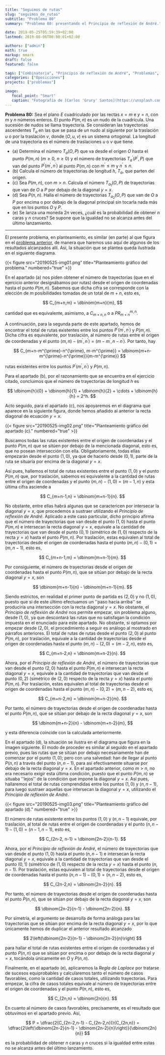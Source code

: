 ```yaml
---
title: "Seguimos de rutas"
slug: "seguimos_de_rutas"
subtitle: "Problema 80"
summary: "Problema 80: presentando el Principio de reflexión de André."

date: 2019-05-25T05:59:39+02:00
lastmod: 2019-08-06T00:00:01+02:00

authors: ["admin"]
math: true
markup: mmark
draft: false
featured: false

tags: ["Combinatoria", "Principio de reflexión de André", "Problemas", "Rutas equiprobables"]
categories: ["Oposiciones"]
projects: ["problemas"]

image:
   focal_point: "Smart"
   caption: "Fotografía de [Carlos 'Grury' Santos](https://unsplash.com/@grury), disponible en [Unsplash](https://unsplash.com/photos/KhMOgu2olQ4)."
---
```


**Problema 80:** Sea el plano $E$ cuadriculado por las rectas $x=m$ e $y=n$, con $m$ y $n$ números enteros. El punto $P(m,n)$ es un nudo de la cuadrícula. Una sucesión de nudos se llama trayectoria. Se consideran las trayectorias ascendentes $T_a$ en las que se pasa de un nudo al siguiente por la traslación $u$ o por la traslación $v$, donde $(O,u,v)$ es un sistema ortogonal. La longitud de una trayectoria es el número de traslaciones $u$ o $v$ que tiene.

- (a) Determina el número $T_{a}(O,P)$ que va desde el origen $O$ hasta el punto $P(m,n)$ ($m\geq0$, $n\geq0$) y el número de trayectorias $T^{\prime}_{a}( P^{\prime}, P )$ que van del punto $P^{\prime} ( m^{\prime}, n^{\prime} )$ al punto $P(m,n)$ con $m^{\prime}\leq m$ y $n^{\prime}\leq n$.
- (b) Calcula el número de trayectorias de longitud $h$, $T_a$, que parten del origen.
- (c\) Sea $P(m,n)$, con $m>n$. Calcula el número $T_{a_1}(O,P)$ de trayectorias que van de $O$ a $P$ por debajo de la diagonal $y=x$.
- (d) Sea $P(n,n)$. Halla el número de trayectorias $T_{a_2}(O,P)$ que van de $O$ a $P$ por encima o por debajo de la diagonal principal sin tocarla nada más que en los puntos $O$ y $P$.
- (e) Se lanza una moneda $2n$ veces, ¿cuál es la probabilidad de obtener $n$ caras y $n$ cruces? Se supone que la igualdad no se alcanza antes del último lanzamiento.

***

El presente problema, en planteamiento, es similar (en parte) al que figura en el [problema anterior](/2019/05/22/breve-introduccion-a-los-problemas-de-rutas/), de manera que haremos uso aquí de algunos de los resultados alcanzados allí. Así, la situación que se plantea queda ilustrada en el siguiente diagrama.

{{< figure src="20190525-img01.png" title="Planteamiento gráfico del problema." numbered="true" >}}

En el apartado (a) nos piden obtener el número de trayectorias (que en el ejercicio anterior designábamos por rutas) desde el origen de coordenadas hasta el punto $P(m,n)$. Sabemos que dicha cifra se corresponde con la elección de $m$ posibilidades tomadas de un total de $m+n$, esto es,

$$
C_{m+n,m} = \dbinom{m+n}{m},
$$

cantidad que es equivalente, asimismo, a $C_{m+n,n}$ o a $PR_{m+n}^{m,n}$.

A continuación, para la segunda parte de este apartado, hemos de encontrar el total de rutas existentes entre los puntos $P^{\prime} ( m^{\prime}, n^{\prime} )$ y $P(m,n)$. Dicha cifra es equivalente, por traslación, al número de rutas entre el origen de coordenadas y el punto $(m,n) - ( m^{\prime}, n^{\prime} ) = ( m - m^{\prime}, n - n^{\prime} )$. Por tanto, hay

$$
C_{m+n-m^{\prime}-n^{\prime}, m-m^{\prime}} = \dbinom{m+n-m^{\prime}-n^{\prime}}{m-m^{\prime}}
$$

rutas existentes entre los puntos $P^{\prime} ( m^{\prime}, n^{\prime} )$ y $P(m,n)$. 

Para el apartado (b), por el razonamiento que se encuentra en el ejercicio citado, concluimos que el número de trayectorias de longitud $h$ es

$$
\dbinom{h}{0} + \dbinom{h}{1} + \dbinom{h}{2} + \cdots + \dbinom{h}{h} = 2^h.
$$

Acto seguido, para el apartado (c\), nos apoyaremos en el diagrama que aparece en la siguiente figura, donde hemos añadido al anterior la recta diagonal de ecuación $y=x$.

{{< figure src="20190525-img02.png" title="Planteamiento gráfico del apartado (c\)." numbered="true" >}}

Buscamos todas las rutas existentes entre el origen de coordenadas y el punto $P(m,n)$ que se sitúen por debajo de la mencionada diagonal, esto es, que no posean intersección con ella. Obligatoriamente, todas ellas empezarán desde el punto $(1,0)$, ya que de hacerlo desde $(0,1)$, parte de la ruta se situaría por encima de la diagonal $y=x$. 

Así pues, hallemos el total de rutas existentes entre el punto $(1,0)$ y el punto $P(m,n)$ que, por traslación, sabemos es equivalente a la cantidad de rutas entre el origen de coordenadas y el punto $(m,n) - (1,0) = (m-1,n)$ y esta última cifra asciende a

$$
C_{m+n-1,n} = \dbinom{m+n-1}{n}.
$$

No obstante, entre ellas habrá algunas que se caractericen por intersecar la diagonal $y=x$, que procedemos a sustraer utilizando el *Principio de reflexión de André*. Aplicado a este caso particular, dicho principio afirma que el número de trayectorias que van desde el punto $(1,0)$ hasta el punto $P(m,n)$ e intersecan la recta diagonal $y=x$, equivale a la cantidad de trayectorias que van desde el punto $(0,1)$ (simétrico de $(1,0)$ respecto de la recta $y=x$) hasta el punto $P(m,n)$. Por traslación, estas equivalen al total de trayectorias desde el origen de coordenadas hasta el punto $(m,n) - (0,1) = (m,n-1)$, esto es,

$$
C_{m+n-1,m} = \dbinom{m+n-1}{m}.
$$

Por consiguiente, el número de trayectorias desde el origen de coordenadas hasta el punto $P(m,n)$, que se sitúan por debajo de la recta diagonal $y=x$, son

$$
\dbinom{m+n-1}{n} - \dbinom{m+n-1}{m}.
$$

Siendo estrictos, en realidad el primer punto de partida es $(2,0)$ y no $(1,0)$, puesto que si de este último efectuamos un ''paso hacia arriba'' se produciría una intersección con la recta diagonal $y=x$. No obstante, el *Principio de reflexión de André* nos permite empezar, sin problema alguno, desde $(1,0)$, ya que descontará las rutas que no satisfagan la condición impuesta en el enunciado para este apartado. No obstante, si optamos por empezar desde $(2,0)$, el procedimiento a seguir es análogo al mostrado en párrafos anteriores. El total de rutas de rutas desde el punto $(2,0)$ al punto $P(m,n)$, por traslación, equivale a la cantidad de trayectorias desde el origen de coordenadas hasta el punto $(m,n) - (2,0) = (m-2,n)$, esto es,

$$
C_{m+n-2,n} = \dbinom{m+n-2}{n}.
$$

Ahora, por el *Principio de reflexión de André*, el número de trayectorias que van desde el punto $(2,0)$ hasta el punto $P(m,n)$ e intersecan la recta diagonal $y=x$, equivale a la cantidad de trayectorias que van desde el punto $(0,2)$ (simétrico de $(2,0)$ respecto de la recta $y=x$) hasta el punto $P(m,n)$. Por traslación, estas equivalen al total de trayectorias desde el origen de coordenadas hasta el punto $(m,n) - (0,2) = (m,n-2)$, esto es,

$$
C_{m+n-2,m} = \dbinom{m+n-2}{m}.
$$

Por tanto, el número de trayectorias desde el origen de coordenadas hasta el punto $P(m,n)$, que se sitúan por debajo de la recta diagonal $y=x$, son

$$
\dbinom{m+n-2}{n} - \dbinom{m+n-2}{m},
$$

y esta diferencia coincide con la calculada anteriormente.

En el apartado (d), la situación se ilustra en el diagrama que figura en la imagen siguiente. El modo de proceder es similar al seguido en el apartado previo, pues las rutas que se sitúan por debajo necesariamente han de comenzar por el punto $(1,0)$; pero con una salvedad: han de llegar al punto $P(n,n)$ a través del punto $(n,n-1)$, para así efectivamente situarse por debajo de la recta diagonal $y=x$. En el apartado anterior, como $m>n$, no era necesario exigir esta última condición, puesto que el punto $P(m,n)$ se situaba ''lejos'' de la condición que impone la diagonal $y=x$. Así pues, hallaremos el total de rutas comprendidas entre los puntos $(1,0)$ y $(n,n-1)$, para luego sustraer aquellas que intersecan la diagonal $y=x$, utilizando el *Principio de reflexión de André*.

{{< figure src="20190525-img03.png" title="Planteamiento gráfico del apartado (d)." numbered="true" >}}

El número de rutas existente entre los puntos $(1,0)$ y $(n,n-1)$ equivale, por traslación, al total de rutas entre el origen de coordenadas y el punto $(n,n-1) - (1,0) = (n-1,n-1)$, esto es,

$$
C_{2n-2, n-1} = \dbinom{2n-2}{n-1}.
$$

Ahora, por el *Principio de reflexión de André*, el número de trayectorias que van desde el punto $(1,0)$ hasta el punto $(n,n-1)$ e intersecan la recta diagonal $y=x$, equivale a la cantidad de trayectorias que van desde el punto $(0,1)$ (simétrico de $(1,0)$ respecto de la recta $y=x$) hasta el punto $(n,n-1)$. Por traslación, estas equivalen al total de trayectorias desde el origen de coordenadas hasta el punto $(n,n-1) - (0,1) = (n,n-2)$, esto es,

$$
C_{2n-2,n} = \dbinom{2n-2}{n}.
$$

Por tanto, el número de trayectorias desde el origen de coordenadas hasta el punto $P(n,n)$, que se sitúan por debajo de la recta diagonal $y=x$, son

$$
\dbinom{2n-2}{n-1} - \dbinom{2n-2}{n}.
$$

Por simetría, el argumento se desarrolla de forma análoga para las trayectorias que se sitúan por encima de la recta diagonal $y=x$, por lo que únicamente hemos de duplicar el anterior resultado alcanzado

$$
2\left(\dbinom{2n-2}{n-1} - \dbinom{2n-2}{n}\right)
$$

para hallar el total de rutas existentes entre el origen de coordenadas y el punto $P(n,n)$ que se sitúan por encima o por debajo de la recta diagonal $y=x$, tocándola únicamente en $O$ y $P(n,n)$.

Finalmente, en el apartado (e), aplicaremos la *Regla de Laplace* por tratarse de sucesos equiprobables y calcularemos tanto el número de casos favorables, como la cantidad de casos totales, utilizando trayectorias. Para empezar, la cifra de casos totales equivale al número de trayectorias entre el origen de coordenadas y el punto $P(n,n)$, esto es,

$$
C_{2n,n} = \dbinom{2n}{n}.
$$

En cuanto al número de casos favorables, precisamente, es el resultado que obtuvimos en el apartado previo. Así,

$$
P = \dfrac{2(C_{2n-2,n-1} - C_{2n-2,n})}{C_{2n,n}} = \dfrac{2\left(\dbinom{2n-2}{n-1} - \dbinom{2n-2}{n}\right)}{\dbinom{2n}{n}}
$$

es la probabilidad de obtener $n$ caras y $n$ cruces si la igualdad entre estas no se alcanza antes del último lanzamiento.

